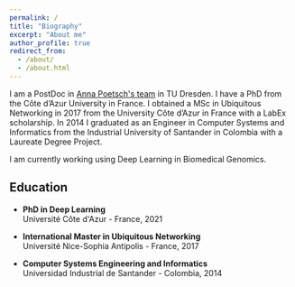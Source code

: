 ```yaml
---
permalink: /
title: "Biography"
excerpt: "About me"
author_profile: true
redirect_from: 
  - /about/
  - /about.html
---
```



I am a PostDoc in [Anna Poetsch's team](https://tu-dresden.de/cmcb/biotec/forschungsgruppen/poetsch) in TU Dresden. I have a PhD from the Côte d’Azur University in France. I obtained a MSc in Ubiquitous Networking in 2017 from the University Côte d’Azur in France with a LabEx scholarship. In 2014 I graduated as an Engineer in Computer Systems and Informatics from the Industrial University of Santander in Colombia with a Laureate Degree Project.

I am currently working using Deep Learning in Biomedical Genomics. 

Education
---------------------- 
* **PhD in Deep Learning**    
  Université Côte d'Azur - France, 2021
  
* **International Master in Ubiquitous Networking**    
  Université Nice-Sophia Antipolis - France, 2017

* **Computer Systems Engineering and Informatics**    
  Universidad Industrial de Santander - Colombia, 2014

